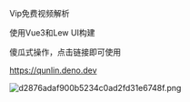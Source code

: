 
Vip免费视频解析

使用Vue3和Lew UI构建

傻瓜式操作，点击链接即可使用

https://qunlin.deno.dev

![d2876adaf900b5234c0ad2fd31e6748f.png](https://ice.frostsky.com/2024/09/15/d2876adaf900b5234c0ad2fd31e6748f.png)
